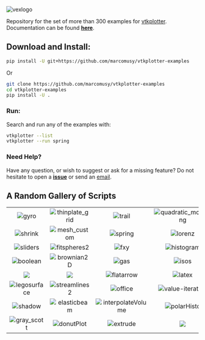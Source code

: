 ![vexlogo](https://user-images.githubusercontent.com/32848391/71257028-e70dce00-2332-11ea-88b1-b19d7e4a4c52.png)

Repository for the set of more than 300 examples for [vtkplotter](https://github.com/marcomusy/vtkplotter).
Documentation can be found [**here**](https://vtkplotter.embl.es).

## Download and Install:
```bash
pip install -U git+https://github.com/marcomusy/vtkplotter-examples
```
Or
```bash
git clone https://github.com/marcomusy/vtkplotter-examples
cd vtkplotter-examples
pip install -U .
```


### Run:
Search and run any of the examples with:
```bash
vtkplotter --list
vtkplotter --run spring
```

### Need Help?
Have any question, or wish to suggest or ask for a missing feature?
Do not hesitate to open a [**issue**](https://github.com/marcomusy/vtkplotter/issues)
or send an [email](mailto:marco.musy@embl.es).


## A Random Gallery of Scripts
|     |     |     |     |
|:---:|:---:|:---:|:---:|
| ![gyro](https://user-images.githubusercontent.com/32848391/50738942-687b5780-11d9-11e9-97f0-72bbd63f7d6e.gif) | ![thinplate_grid](https://user-images.githubusercontent.com/32848391/51433540-d188b380-1c4c-11e9-81e7-a1cf4642c54b.png )   | ![trail](https://user-images.githubusercontent.com/32848391/58370826-4aee2680-7f0b-11e9-91e6-3120770cfede.gif)    | ![quadratic_morphing](https://user-images.githubusercontent.com/32848391/50738890-db380300-11d8-11e9-9cef-4c1276cca334.jpg)    |
| ![shrink](https://user-images.githubusercontent.com/32848391/46819143-41042280-cd83-11e8-9492-4f53679887fa.png)  | ![mesh_custom](https://user-images.githubusercontent.com/32848391/51390972-20d9c180-1b31-11e9-955d-025f1ef24cb7.png)    | ![spring](https://user-images.githubusercontent.com/32848391/36788885-e97e80ae-1c8f-11e8-8b8f-ffc43dad1eb1.gif)    | ![lorenz](https://user-images.githubusercontent.com/32848391/46818115-be7a6380-cd80-11e8-8ffb-60af2631bf71.png)    |
| ![sliders](https://user-images.githubusercontent.com/32848391/50738848-be033480-11d8-11e9-9b1a-c13105423a79.jpg) | ![fitspheres2](https://user-images.githubusercontent.com/32848391/50738943-687b5780-11d9-11e9-87a6-054e0fe76241.jpg)    | ![fxy](https://user-images.githubusercontent.com/32848391/36611824-fd524fac-18d4-11e8-8c76-d3d1b1bb3954.png)    | ![histogram](https://user-images.githubusercontent.com/32848391/68141260-77cc4e00-ff2d-11e9-9280-0efc5b87314d.png)    |
| ![boolean](https://user-images.githubusercontent.com/32848391/50738871-c0fe2500-11d8-11e9-8812-442b69be6db9.png) | ![brownian2D](https://user-images.githubusercontent.com/32848391/50738948-73ce8300-11d9-11e9-8ef6-fc4f64c4a9ce.gif)    | ![gas](https://user-images.githubusercontent.com/32848391/50738954-7e891800-11d9-11e9-95aa-67c92ca6476b.gif)    | ![isos](https://user-images.githubusercontent.com/32848391/51558920-ec436e00-1e80-11e9-9d96-aa9b7c72d58b.png)    |
| ![](https://user-images.githubusercontent.com/32848391/51855637-015f4780-232e-11e9-92ca-053a558e7f70.png) | ![](https://user-images.githubusercontent.com/32848391/51932732-068cc700-2400-11e9-9b68-30294a4fa4e3.png)    | ![flatarrow](https://user-images.githubusercontent.com/32848391/54612632-97c00780-4a59-11e9-8532-940c25a5dfd8.png)    | ![latex](https://user-images.githubusercontent.com/32848391/55568648-6190b200-5700-11e9-9547-0798c588a7a5.png)    |
| ![legosurface](https://user-images.githubusercontent.com/32848391/56820682-da40e500-684c-11e9-8ea3-91cbcba24b3a.png)| ![streamlines2](https://user-images.githubusercontent.com/32848391/56964001-9145a500-6b5a-11e9-935b-1b2425bd7dd2.png)    | ![office](https://user-images.githubusercontent.com/32848391/56964003-9145a500-6b5a-11e9-9d9e-9736d90e1900.png)    | ![value-iteration](https://user-images.githubusercontent.com/32848391/56964055-afaba080-6b5a-11e9-99cf-3fac99df9878.jpg)    |
| ![shadow](https://user-images.githubusercontent.com/32848391/57312574-1d714280-70ee-11e9-8741-04fc5386d692.png) | ![elasticbeam](https://user-images.githubusercontent.com/32848391/57476429-d7a3ae00-7296-11e9-9f50-8f456823ef3d.png)    | ![interpolateVolume](https://user-images.githubusercontent.com/32848391/59095175-1ec5a300-8918-11e9-8bc0-fd35c8981e2b.jpg)    | ![polarHisto](https://user-images.githubusercontent.com/32848391/64912717-5754f400-d733-11e9-8a1f-612165955f23.png)    |
| ![gray_scott](https://user-images.githubusercontent.com/32848391/59788744-aaeaa980-92cc-11e9-825d-58da26ca21ff.gif) | ![donutPlot](https://user-images.githubusercontent.com/32848391/64998178-6f6b7580-d8e3-11e9-9bd8-8dfb9ccd90e4.png)    | ![extrude](https://user-images.githubusercontent.com/32848391/65963682-971e1a00-e45b-11e9-9f29-05522ae4a800.png)    | ![](https://user-images.githubusercontent.com/32848391/69158509-d6c1c380-0ae6-11ea-9dbf-ff5cd396a9a6.png)    |
